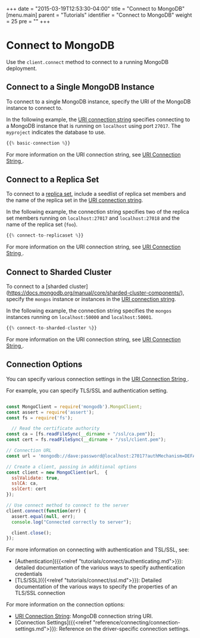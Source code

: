+++
date = "2015-03-19T12:53:30-04:00"
title = "Connect to MongoDB"
[menu.main]
  parent = "Tutorials"
  identifier = "Connect to MongoDB"
  weight = 25
  pre = "<i class='fa'></i>"
+++

# Connect to MongoDB

Use the `client.connect` method to connect to a running MongoDB deployment.

## Connect to a Single MongoDB Instance

To connect to a single MongoDB instance, specify the URI of the MongoDB
instance to connect to.

In the following example, the
[URI connection string](https://docs.mongodb.org/manual/reference/connection-string/)
specifies connecting to a MongoDB instance that is running on
`localhost` using port `27017`. The `myproject` indicates the database
to use.

```js
{{% basic-connection %}}
```

For more information on the URI connection string, see
[URI Connection String ](https://docs.mongodb.org/manual/reference/connection-string/).

## Connect to a Replica Set

To connect to a [replica set](https://docs.mongodb.org/manual/core/replication-introduction/),
include a seedlist of replica set members and the name of the replica set in the
[URI connection string](https://docs.mongodb.org/manual/reference/connection-string/).

In the following example, the connection string specifies two of the replica set members running on `localhost:27017` and `localhost:27018` and the name of the replica set (`foo`). 

```js
{{% connect-to-replicaset %}}
```

For more information on the URI connection string, see
[URI Connection String ](https://docs.mongodb.org/manual/reference/connection-string/).

## Connect to Sharded Cluster

To connect to a [sharded cluster] (https://docs.mongodb.org/manual/core/sharded-cluster-components/), specify the `mongos` instance or instances in the [URI connection string](https://docs.mongodb.org/manual/reference/connection-string/).

In the following example, the connection string specifies the `mongos` instances running on `localhost:50000` and `localhost:50001`.

```js
{{% connect-to-sharded-cluster %}}
```

For more information on the URI connection string, see
[URI Connection String ](https://docs.mongodb.org/manual/reference/connection-string/).

## Connection Options

You can specify various connection settings in the [URI Connection
String ](https://docs.mongodb.org/manual/reference/connection-string/).

For example, you can specify TLS/SSL and authentication setting.

```js

const MongoClient = require('mongodb').MongoClient;
const assert = require('assert');
const fs = require('fs');

  // Read the certificate authority
const ca = [fs.readFileSync(__dirname + "/ssl/ca.pem")];
const cert = fs.readFileSync(__dirname + "/ssl/client.pem");

// Connection URL
const url = 'mongodb://dave:password@localhost:27017?authMechanism=DEFAULT&authSource=db&ssl=true"';

// Create a client, passing in additional options
const client = new MongoClient(url,  {
  sslValidate: true,
  sslCA: ca,
  sslCert: cert
});

// Use connect method to connect to the server
client.connect(function(err) {
  assert.equal(null, err);
  console.log("Connected correctly to server");

  client.close();
});

```

For more information on connecting with authentication and TSL/SSL, see:

- [Authentication]({{<relref "tutorials/connect/authenticating.md">}}): detailed documentation of the various ways to specify authentication credentials
- [TLS/SSL]({{<relref "tutorials/connect/ssl.md">}}): Detailed documentation of the various ways to specify the properties of an TLS/SSL connection

For more information on the connection options:

- [URI Connection String](https://docs.mongodb.org/manual/reference/connection-string/): MongoDB connection string URI.
- [Connection Settings]({{<relref "reference/connecting/connection-settings.md">}}): Reference on the driver-specific connection settings.
